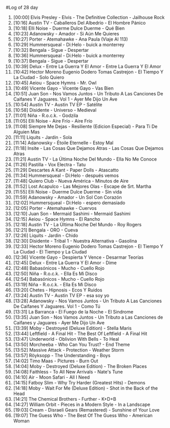 #Log of 28 day

1. [00:00] Elvis Presley - Elvis - The Definitive Collection - Jailhouse Rock
1. [10:16] Austin TV - Caballeros Del Albedrío - El Hombre Pánico
1. [10:18] Elli Noise - Duerme Dulce Duerme - Qué Bien
1. [10:23] Adanowsky - Amador - Si Aún Me Quieres
1. [10:27] Porter - Atemahawke - Ana Paula (Viaje Al 113)
1. [10:29] Hummersqueal - Di:Helo - buick a monterrey
1. [10:32] Bengala - Sigue - Despertar
1. [10:36] Hummersqueal - Di:Helo - buick a monterrey
1. [10:37] Bengala - Sigue - Despertar
1. [10:39] Delux - Entre La Guerra Y El Amor - Entre La Guerra Y El Amor
1. [10:42] Hector Moreno Eugenio Dodero Tomas Castrejon - El Tiempo Y La Ciudad - Solo Quiero
1. [10:45] Aeiou - Space Hymns - Mr. Owl
1. [10:49] Vicente Gayo - Vicente Gayo - Vas Bien
1. [10:51] Juan Son - Nos Vamos Juntos - Un Tributo A Las Canciones De Caifanes Y Jaguares. Vol 1 - Ayer Me Dijo Un Ave
1. [10:54] Austin TV - Austin TV EP - Satélite
1. [10:58] Disidente - Universo - Medieval
1. [11:01] Niña - R.o.c.k. - Godzila
1. [11:05] Elli Noise - Aire Frío - Aire Frío
1. [11:08] Siempre Me Dejas - Resiliente (Edicion Especial) - Para Ti De Alguien Mas
1. [11:11] Liquits - Jardin - Sola
1. [11:14] Adanowsky - Étoile Eternelle - Estoy Mal
1. [11:18] Insite - Las Cosas Que Dejamos Atras - Las Cosas Que Dejamos Atras
1. [11:21] Austin TV - La Última Noche Del Mundo - Ella No Me Conoce
1. [11:26] Pastilla - Vox Electra - Tatu
1. [11:29] Descartes A Kant - Paper Dolls - Atascatto
1. [11:34] Hummersqueal - Di:Helo - después vemos
1. [11:48] Quiero Club - Nueva América - Minutos de Aire
1. [11:52] Lost Acapulco - Las Mejores Olas - Escape de Srt. Martha
1. [11:55] Elli Noise - Duerme Dulce Duerme - Sin vida
1. [11:59] Adanowsky - Amador - Un Sol Con Corazón
1. [12:02] Hummersqueal - Di:Helo - espero demasiado
1. [12:05] Porter - Atemahawke - Cuervos
1. [12:10] Juan Son - Mermaid Sashimi - Mermaid Sashimi
1. [12:15] Aeiou - Space Hymns - El Rancho
1. [12:18] Austin TV - La Última Noche Del Mundo - Roy Rogers
1. [12:21] Bengala - ORO - Cueva
1. [12:26] Liquits - Jardin - Chido
1. [12:30] Disidente - Tribal 1 - Nuestra Alternativa - Gasolina
1. [12:33] Hector Moreno Eugenio Dodero Tomas Castrejon - El Tiempo Y La Ciudad - El Tiempo y La Ciudad
1. [12:36] Vicente Gayo - Despierta Y Vence - Desarmar Teorías
1. [12:45] Delux - Entre La Guerra Y El Amor - Dime
1. [12:48] Babasónicos - Mucho - Cuello Rojo
1. [12:50] Niña - R.o.c.k. - Ella Es Mi Disco
1. [12:54] Babasónicos - Mucho - Cuello Rojo
1. [13:19] Niña - R.o.c.k. - Ella Es Mi Disco
1. [13:20] Chetes - Hipnosis - Ecos Y Ruidos
1. [13:24] Austin TV - Austin TV EP - esa soy yo
1. [13:28] Adanowsky - Nos Vamos Juntos - Un Tributo A Las Canciones De Caifanes Y Jaguares. Vol 1 - Como Tú
1. [13:31] La Barranca - El Fuego de la Noche - El Sindrome
1. [13:35] Juan Son - Nos Vamos Juntos - Un Tributo a Las Canciones de Caifanes y Jaguares - Ayer Me Dijo Un Ave
1. [13:39] Moby - Destroyed (Deluxe Edition) - Stella Maris
1. [13:44] Leftfield - A Final Hit - The Best Of Leftfield - A Final Hit
1. [13:47] Underworld - Oblivion With Bells - To Heal
1. [13:50] Morcheeba - Who Can You Trust? - End Theme
1. [13:52] Massive Attack - Protection - Weather Storm
1. [13:57] Röyksopp - The Understanding - Boys
1. [14:02] Timo Maas - Pictures - Burn Out
1. [14:04] Moby - Destroyed (Deluxe Edition) - The Broken Places
1. [14:08] Faithless - To All New Arrivals - Nate's Tune
1. [14:10] Air - Moon Safari - All I Need
1. [14:15] Fatboy Slim - Why Try Harder (Greatest Hits) - Demons
1. [14:18] Moby - Wait For Me (Deluxe Edition) - Shot in the Back of the Head
1. [14:21] The Chemical Brothers - Further - K+D+B
1. [14:27] William Orbit - Pieces in a Modern Style - In a Landscape
1. [19:03] Cream - Disraeli Gears (Remastered) - Sunshine of Your Love
1. [19:07] The Guess Who - The Best Of The Guess Who - American Woman
